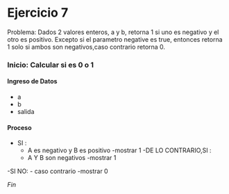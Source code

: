 # Ejercicio 7

Problema: Dados 2 valores enteros, a y b, retorna 1 si uno es negativo y el otro es positivo. Excepto si el parametro negative es true, entonces retorna 1 solo si ambos son negativos,caso contrario retorna 0.

### Inicio: Calcular si es 0 o 1 

#### Ingreso de Datos
- a
- b
- salida

#### Proceso

- SI :
	 - A es negativo y B es positivo    -mostrar 1
-DE LO CONTRARIO,SI :
 	-  A Y B son negativos   -mostrar 1

-SI NO: 
	-   caso contrario   -mostrar 0

*Fin*
